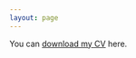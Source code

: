 ```yaml
---
layout: page
---
```


You can [download my CV](https://aidanmarcikic.github.io/assets/01222025_Marcikic_Aidan_CV.pdf) here.
